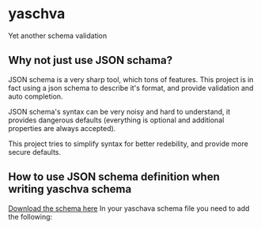 
# yaschva

Yet another schema validation

## Why not just use JSON schama?

JSON schema is a very sharp tool, which tons of features. 
This project is in fact using a json schema to describe it's format, and provide validation and auto completion.

JSON schema's syntax can be very noisy and hard to understand, it provides dangerous defaults (everything is optional and additional properties are always accepted).

This project tries to simplify syntax for better redebility, and provide more secure defaults.

## How to use JSON schema definition when writing yaschva schema

[Download the schema here](typeSchema.json)
In your yaschava schema file you need to add the following:
